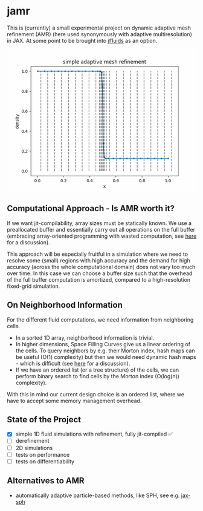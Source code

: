 # jamr
This is (currently) a small experimental project on
dynamic adaptive mesh refinement (AMR) (here
used synonymously with adaptive multiresolution)
in JAX. At some point to be brought into 
[jf1uids](https://github.com/leo1200/jf1uids) as an option.

![AMR Example](amr.gif)

## Computational Approach - Is AMR worth it?
If we want jit-compilability, array sizes must be
statically known. We use a preallocated buffer
and essentially carry out all operations on the full
buffer (embracing array-oriented programming with
wasted computation, see
[here](https://github.com/jax-ml/jax/discussions/19178)
for a discussion).

This approach will be especially fruitful in a simulation
where we need to resolve some (small) regions with high accuracy
and the demand for high accuracy (across the whole computational
domain) does not vary too much over time. In this case we can
choose a buffer size such that the overhead of the full buffer computation is amortized,
compared to a high-resolution fixed-grid simulation.

## On Neighborhood Information
For the different fluid computations, we need information 
from neighboring cells. 

- In a sorted 1D array, neighborhood information is trivial.
- In higher dimensions, Space Filling Curves give us a linear ordering
  of the cells. To query neighbors by e.g. their Morton index, hash maps
  can be useful (O(1) complexity) but then we would need dynamic hash 
  maps - which is difficult (see [here](https://github.com/jax-ml/jax/discussions/10475)
  for a discussion).
- If we have an ordered list (or a tree structure) of the cells, we can
  perform binary search to find cells by the Morton index (O(log(n)) complexity).

With this in mind our current design choice is an ordered list, where we 
have to accept some memory management overhead.

## State of the Project

- [x] simple 1D fluid simulations with refinement, fully jit-compiled ✅
- [ ] derefinement
- [ ] 2D simulations
- [ ] tests on performance
- [ ] tests on differentiability

## Alternatives to AMR

- automatically adaptive particle-based methods, like SPH, see e.g. [jax-sph](https://github.com/tumaer/jax-sph)